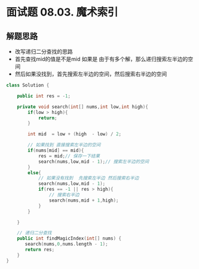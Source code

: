 # 面试题 08.03. 魔术索引


## 解题思路

* 改写递归二分查找的思路
* 首先查找mid的值是不是mid 如果是  由于有多个解，那么递归搜索左半边的空间
* 然后如果没找到，首先搜索左半边的空间，然后搜索右半边的空间

```cpp
class Solution {

    public int res = -1;

    private void search(int[] nums,int low,int high){
        if(low > high){
            return;
        }

        int mid  = low + (high  - low) / 2;

        // 如果找到 直接搜索左半边的空间
        if(nums[mid] == mid){
            res = mid;// 保存一下结果
            search(nums,low,mid - 1);// 搜索左半边的空间
        }
        else{
            // 如果没有找到  先搜索左半边 然后搜索右半边
            search(nums,low,mid - 1);
            if(res == -1 || res > high){
                // 搜索右半边
                search(nums,mid + 1,high);
            }
        }

    }

    // 递归二分查找
    public int findMagicIndex(int[] nums) {
       search(nums,0,nums.length - 1);
       return res;
    }
}

```